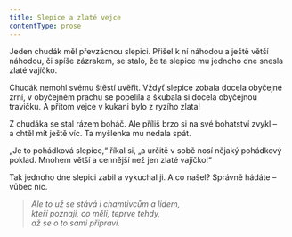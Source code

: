 ```yaml
---
title: Slepice a zlaté vejce
contentType: prose
---
```


<section>

Jeden chudák měl převzácnou slepici. Přišel k ní náhodou a ještě větší náhodou, či spíše zázrakem, se stalo, že ta slepice mu jednoho dne snesla zlaté vajíčko.

Chudák nemohl svému štěstí uvěřit. Vždyť slepice zobala docela obyčejné zrní, v obyčejném prachu se popelila a škubala si docela obyčejnou travičku. A přitom vejce v kukani bylo z ryzího zlata!

Z chudáka se stal rázem boháč. Ale příliš brzo si na své bohatství zvykl – a chtěl mít ještě víc. Ta myšlenka mu nedala spát.

„Je to pohádková slepice,“ říkal si, „a určitě v sobě nosí nějaký pohádkový poklad. Mnohem větší a cennější než jen zlaté vajíčko!“

Tak jednoho dne slepici zabil a vykuchal ji. A co našel? Správně hádáte – vůbec nic.

</section>

<section>

> _Ale to už se stává i chamtivcům a lidem,  
> kteří poznají, co měli, teprve tehdy,  
> až se o to sami připraví._

</section>
